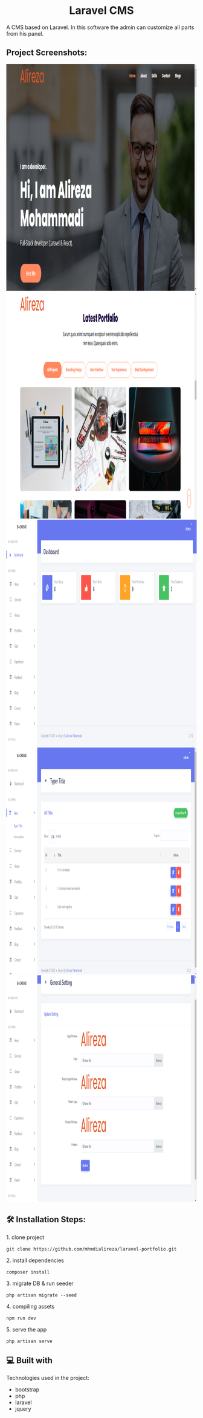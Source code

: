 <h1 align="center" id="title">Laravel CMS</h1>

<p id="description">A CMS based on Laravel. In this software the admin can customize all parts from his panel.</p>

<h2>Project Screenshots:</h2>

<img src="https://raw.githubusercontent.com/mhmdialireza/laravel-portfolio/main/screenshots/1.png" alt="project-screenshot" width="1200px" height="600px/">

<img src="https://raw.githubusercontent.com/mhmdialireza/laravel-portfolio/main/screenshots/2.png" alt="project-screenshot" width="1200px" height="600px/">

<img src="https://raw.githubusercontent.com/mhmdialireza/laravel-portfolio/main/screenshots/3.png" alt="project-screenshot" width="1200px" height="600px/">

<img src="https://raw.githubusercontent.com/mhmdialireza/laravel-portfolio/main/screenshots/4.png" alt="project-screenshot" width="1200px" height="600px/">

<img src="https://raw.githubusercontent.com/mhmdialireza/laravel-portfolio/main/screenshots/5.png" alt="project-screenshot" width="1200px" height="600px/">

<h2>🛠️ Installation Steps:</h2>

<p>1. clone project</p>

```
git clone https://github.com/mhmdialireza/laravel-portfolio.git
```

<p>2. install dependencies</p>

```
composer install
```

<p>3. migrate DB &amp; run seeder</p>

```
php artisan migrate --seed
```

<p>4. compiling assets</p>

```
npm run dev
```

<p>5. serve the app</p>

```
php artisan serve
```

  
  
<h2>💻 Built with</h2>

Technologies used in the project:

*   bootstrap
*   php
*   laravel
*   jquery